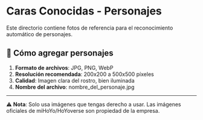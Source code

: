 # Caras Conocidas - Personajes

Este directorio contiene fotos de referencia para el reconocimiento automático de personajes.

## 📸 Cómo agregar personajes

1. **Formato de archivos**: JPG, PNG, WebP
2. **Resolución recomendada**: 200x200 a 500x500 píxeles
3. **Calidad**: Imagen clara del rostro, bien iluminada
4. **Nombre del archivo**: nombre_del_personaje.jpg

---

⚠️ **Nota**: Solo usa imágenes que tengas derecho a usar. Las imágenes oficiales de miHoYo/HoYoverse son propiedad de la empresa.